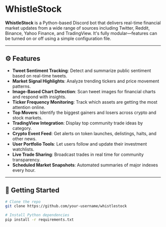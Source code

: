 # WhistleStock

**WhistleStock** is a Python-based Discord bot that delivers real-time financial market updates from a wide range of sources including Twitter, Reddit, Binance, Yahoo Finance, and TradingView. It's fully modular—features can be turned on or off using a simple configuration file.

---

## ⚙️ Features

- **Tweet Sentiment Tracking**: Detect and summarize public sentiment based on real-time tweets.
- **Market Signal Highlights**: Analyze trending tickers and price movement patterns.
- **Image-Based Chart Detection**: Scan tweet images for financial charts and respond with insights.
- **Ticker Frequency Monitoring**: Track which assets are getting the most attention online.
- **Top Movers**: Identify the biggest gainers and losers across crypto and stock markets.
- **TradingView Integration**: Display top community trade ideas by category.
- **Crypto Event Feed**: Get alerts on token launches, delistings, halts, and other news.
- **User Portfolio Tools**: Let users follow and update their investment watchlists.
- **Live Trade Sharing**: Broadcast trades in real time for community transparency.
- **Scheduled Market Snapshots**: Automated summaries of major indexes every hour.

---

## 🔧 Getting Started

```bash
# Clone the repo
git clone https://github.com/your-username/whistlestock

# Install Python dependencies
pip install -r requirements.txt
